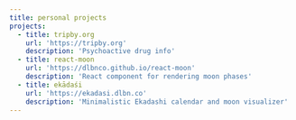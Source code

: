 ```yaml
---
title: personal projects
projects:
  - title: tripby.org
    url: 'https://tripby.org'
    description: 'Psychoactive drug info'
  - title: react-moon
    url: 'https://dlbnco.github.io/react-moon'
    description: 'React component for rendering moon phases'
  - title: ekādaśi
    url: 'https://ekadasi.dlbn.co'
    description: 'Minimalistic Ekadashi calendar and moon visualizer'
---
```

